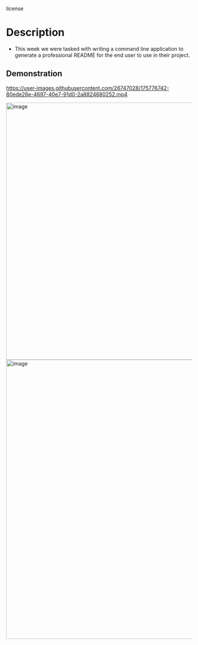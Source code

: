 license

# Description
* This week we were tasked with writing a command line application to generate a professional README for the end user to use in their project.

## Demonstration


https://user-images.githubusercontent.com/26747028/175776742-80ede26e-4697-40e7-91d0-2a8824680252.mp4

<img width="695" alt="image" src="https://user-images.githubusercontent.com/26747028/175776783-8cd78037-9c37-4552-9d74-ee08e3e61c90.png">

<img width="755" alt="image" src="https://user-images.githubusercontent.com/26747028/175776902-4c54a432-ba0a-4b75-8db8-4a09477584de.png">


